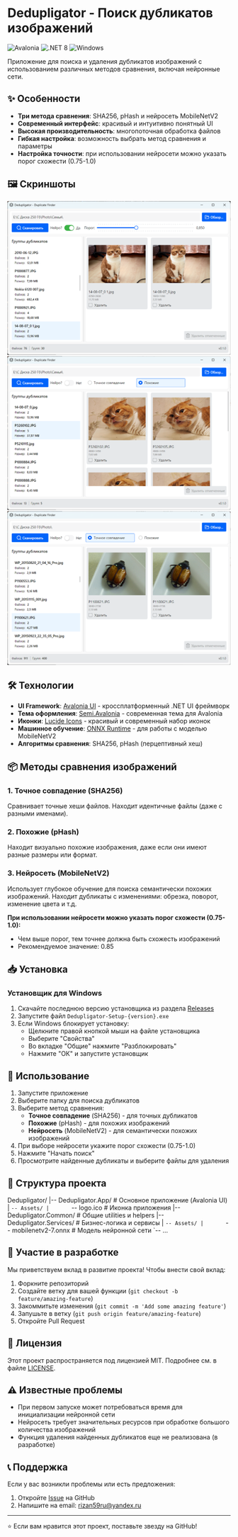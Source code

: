 ﻿# Dedupligator - Поиск дубликатов изображений

![Avalonia](https://img.shields.io/badge/Avalonia-UI%20Framework-blue)
![.NET 8](https://img.shields.io/badge/.NET-8.0-purple)
![Windows](https://img.shields.io/badge/Platform-Windows-lightblue)

Приложение для поиска и удаления дубликатов изображений с использованием различных методов сравнения, включая нейронные сети.

## ✨ Особенности

- **Три метода сравнения**: SHA256, pHash и нейросеть MobileNetV2
- **Современный интерфейс**: красивый и интуитивно понятный UI
- **Высокая производительность**: многопоточная обработка файлов
- **Гибкая настройка**: возможность выбрать метод сравнения и параметры
- **Настройка точности**: при использовании нейросети можно указать порог схожести (0.75-1.0)

## 🖼️ Скриншоты
![app1](screenshots/app1.png)
![app2](screenshots/app2.png)
![app3](screenshots/app3.png)

## 🛠️ Технологии

- **UI Framework**: [Avalonia UI](https://avaloniaui.net/) - кроссплатформенный .NET UI фреймворк
- **Тема оформления**: [Semi.Avalonia](https://github.com/irihitech/Semi.Avalonia) - современная тема для Avalonia
- **Иконки**: [Lucide Icons](https://lucide.dev/) - красивый и современный набор иконок
- **Машинное обучение**: [ONNX Runtime](https://onnxruntime.ai/) - для работы с моделью MobileNetV2
- **Алгоритмы сравнения**: SHA256, pHash (перцептивный хеш)

## 📦 Методы сравнения изображений

### 1. Точное совпадение (SHA256)
Сравнивает точные хеши файлов. Находит идентичные файлы (даже с разными именами).

### 2. Похожие (pHash)
Находит визуально похожие изображения, даже если они имеют разные размеры или формат.

### 3. Нейросеть (MobileNetV2)
Использует глубокое обучение для поиска семантически похожих изображений. Находит дубликаты с изменениями: обрезка, поворот, изменение цвета и т.д.

**При использовании нейросети можно указать порог схожести (0.75-1.0):**
- Чем выше порог, тем точнее должна быть схожесть изображений
- Рекомендуемое значение: 0.85

## 📥 Установка

### Установщик для Windows

1. Скачайте последнюю версию установщика из раздела [Releases](https://github.com/dimka59ru/dedupligator/releases)
2. Запустите файл `Dedupligator-Setup-{version}.exe`
3. Если Windows блокирует установку:
   - Щелкните правой кнопкой мыши на файле установщика
   - Выберите "Свойства"
   - Во вкладке "Общие" нажмите "Разблокировать"
   - Нажмите "ОК" и запустите установщик

## 🚀 Использование

1. Запустите приложение
2. Выберите папку для поиска дубликатов
3. Выберите метод сравнения:
   - **Точное совпадение** (SHA256) - для точных дубликатов
   - **Похожие** (pHash) - для похожих изображений
   - **Нейросеть** (MobileNetV2) - для семантически похожих изображений
4. При выборе нейросети укажите порог схожести (0.75-1.0)
5. Нажмите "Начать поиск"
6. Просмотрите найденные дубликаты и выберите файлы для удаления

## 📁 Структура проекта

Dedupligator/
|-- Dedupligator.App/          # Основное приложение (Avalonia UI)
|   `-- Assets/
|       `-- logo.ico           # Иконка приложения
|-- Dedupligator.Common/       # Общие utilities и helpers
|-- Dedupligator.Services/     # Бизнес-логика и сервисы
|   `-- Assets/
|       `-- mobilenetv2-7.onnx # Модель нейронной сети
`-- ...

## 🤝 Участие в разработке

Мы приветствуем вклад в развитие проекта! Чтобы внести свой вклад:

1. Форкните репозиторий
2. Создайте ветку для вашей функции (`git checkout -b feature/amazing-feature`)
3. Закоммитьте изменения (`git commit -m 'Add some amazing feature'`)
4. Запушьте в ветку (`git push origin feature/amazing-feature`)
5. Откройте Pull Request

## 📄 Лицензия

Этот проект распространяется под лицензией MIT. Подробнее см. в файле [LICENSE](LICENSE).

## ⚠️ Известные проблемы

- При первом запуске может потребоваться время для инициализации нейронной сети
- Нейросеть требует значительных ресурсов при обработке большого количества изображений
- Функция удаления найденных дубликатов еще не реализована (в разработке)

## 📞 Поддержка

Если у вас возникли проблемы или есть предложения:

1. Откройте [Issue](https://github.com/dimka59ru/dedupligator/issues) на GitHub
2. Напишите на email: rizan59ru@yandex.ru

---

⭐ Если вам нравится этот проект, поставьте звезду на GitHub!
